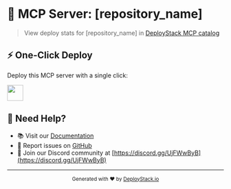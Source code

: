 # 🚀 MCP Server: [repository_name]

> View deploy stats for [repository_name] in [DeployStack MCP catalog](https://deploystack.io/mcp/[app_url])

## ⚡ One-Click Deploy

Deploy this MCP server with a single click:

<a href="https://cloud.deploystack.io/deploy?app=[app_url]"><img src="https://raw.githubusercontent.com/deploystackio/deploy-templates/refs/heads/main/.assets/img/deploy-via-deploystack.avif" height="37"></a>

## 💬 Need Help?

- 📚 Visit our [Documentation](https://deploystack.io/docs)
- 🎯 Report issues on [GitHub](https://github.com/deploystackio/awesome-mcp-server/issues)
- 📧 Join our Discord community at [https://discord.gg/UjFWwByB](https://discord.gg/UjFWwByB)

---

<div align="center">
  <sub>Generated with ❤️ by <a href="https://deploystack.io">DeployStack.io</a></sub>
</div>
